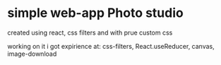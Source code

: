 # simple web-app Photo studio 
created using react, css filters and with prue custom css

working on it i got expirience at: css-filters, React.useReducer, canvas, image-download
